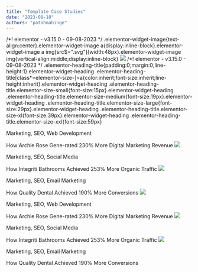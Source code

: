 ```yaml
---
title: "Template Case Studies"
date: "2023-08-18"
authors: "patohmahinge"
---
```


/\*! elementor - v3.15.0 - 09-08-2023 \*/ .elementor-widget-image{text-align:center}.elementor-widget-image a{display:inline-block}.elementor-widget-image a img\[src$=".svg"\]{width:48px}.elementor-widget-image img{vertical-align:middle;display:inline-block} ![](https://mahinge.com/wp-content/themes/rehub-theme/images/default/blank.gif) [](#)/\*! elementor - v3.15.0 - 09-08-2023 \*/ .elementor-heading-title{padding:0;margin:0;line-height:1}.elementor-widget-heading .elementor-heading-title\[class\*=elementor-size-\]>a{color:inherit;font-size:inherit;line-height:inherit}.elementor-widget-heading .elementor-heading-title.elementor-size-small{font-size:15px}.elementor-widget-heading .elementor-heading-title.elementor-size-medium{font-size:19px}.elementor-widget-heading .elementor-heading-title.elementor-size-large{font-size:29px}.elementor-widget-heading .elementor-heading-title.elementor-size-xl{font-size:39px}.elementor-widget-heading .elementor-heading-title.elementor-size-xxl{font-size:59px}

Marketing, SEO, Web Development

How Archie Rose Gene-rated 230% More Digital Marketing Revenue ![](https://mahinge.com/wp-content/themes/rehub-theme/images/default/blank.gif)[](#)

Marketing, SEO, Social Media

How Integriti Bathrooms Achieved 253% More Organic Traffic ![](https://mahinge.com/wp-content/themes/rehub-theme/images/default/blank.gif)[](#)

Marketing, SEO, Email Marketing​

How Quality Dental Achieved 190% More Conversions​ ![](https://mahinge.com/wp-content/themes/rehub-theme/images/default/blank.gif)[](#)

Marketing, SEO, Web Development

How Archie Rose Gene-rated 230% More Digital Marketing Revenue ![](https://mahinge.com/wp-content/themes/rehub-theme/images/default/blank.gif)[](#)

Marketing, SEO, Social Media

How Integriti Bathrooms Achieved 253% More Organic Traffic ![](https://mahinge.com/wp-content/themes/rehub-theme/images/default/blank.gif)[](#)

Marketing, SEO, Email Marketing​

How Quality Dental Achieved 190% More Conversions​
